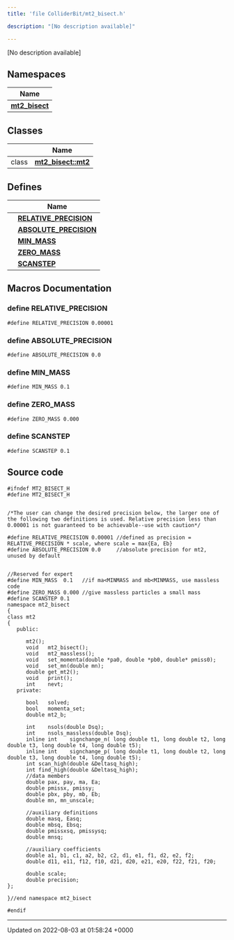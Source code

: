 ```yaml
---
title: 'file ColliderBit/mt2_bisect.h'

description: "[No description available]"

---
```







[No description available]

## Namespaces

| Name           |
| -------------- |
| **[mt2_bisect](/documentation/code/main/namespaces/namespacemt2__bisect/)**  |

## Classes

|                | Name           |
| -------------- | -------------- |
| class | **[mt2_bisect::mt2](/documentation/code/main/classes/classmt2__bisect_1_1mt2/)**  |

## Defines

|                | Name           |
| -------------- | -------------- |
|  | **[RELATIVE_PRECISION](/documentation/code/main/files/mt2__bisect_8h/#define-relative-precision)**  |
|  | **[ABSOLUTE_PRECISION](/documentation/code/main/files/mt2__bisect_8h/#define-absolute-precision)**  |
|  | **[MIN_MASS](/documentation/code/main/files/mt2__bisect_8h/#define-min-mass)**  |
|  | **[ZERO_MASS](/documentation/code/main/files/mt2__bisect_8h/#define-zero-mass)**  |
|  | **[SCANSTEP](/documentation/code/main/files/mt2__bisect_8h/#define-scanstep)**  |




## Macros Documentation

### define RELATIVE_PRECISION

```
#define RELATIVE_PRECISION 0.00001
```


### define ABSOLUTE_PRECISION

```
#define ABSOLUTE_PRECISION 0.0
```


### define MIN_MASS

```
#define MIN_MASS 0.1
```


### define ZERO_MASS

```
#define ZERO_MASS 0.000
```


### define SCANSTEP

```
#define SCANSTEP 0.1
```


## Source code

```
#ifndef MT2_BISECT_H
#define MT2_BISECT_H


/*The user can change the desired precision below, the larger one of the following two definitions is used. Relative precision less than 0.00001 is not guaranteed to be achievable--use with caution*/ 

#define RELATIVE_PRECISION 0.00001 //defined as precision = RELATIVE_PRECISION * scale, where scale = max{Ea, Eb}
#define ABSOLUTE_PRECISION 0.0     //absolute precision for mt2, unused by default


//Reserved for expert
#define MIN_MASS  0.1   //if ma<MINMASS and mb<MINMASS, use massless code
#define ZERO_MASS 0.000 //give massless particles a small mass
#define SCANSTEP 0.1
namespace mt2_bisect
{
class mt2
{  
   public:

      mt2();
      void   mt2_bisect();
      void   mt2_massless();
      void   set_momenta(double *pa0, double *pb0, double* pmiss0);
      void   set_mn(double mn);
      double get_mt2();
      void   print();
      int    nevt;
   private:  

      bool   solved;
      bool   momenta_set;
      double mt2_b;

      int    nsols(double Dsq);
      int    nsols_massless(double Dsq);
      inline int    signchange_n( long double t1, long double t2, long double t3, long double t4, long double t5);
      inline int    signchange_p( long double t1, long double t2, long double t3, long double t4, long double t5);
      int scan_high(double &Deltasq_high);
      int find_high(double &Deltasq_high);
      //data members
      double pax, pay, ma, Ea;
      double pmissx, pmissy;
      double pbx, pby, mb, Eb;
      double mn, mn_unscale;
     
      //auxiliary definitions
      double masq, Easq;
      double mbsq, Ebsq;
      double pmissxsq, pmissysq;
      double mnsq;

      //auxiliary coefficients
      double a1, b1, c1, a2, b2, c2, d1, e1, f1, d2, e2, f2;
      double d11, e11, f12, f10, d21, d20, e21, e20, f22, f21, f20;

      double scale;
      double precision;
};

}//end namespace mt2_bisect

#endif
```


-------------------------------

Updated on 2022-08-03 at 01:58:24 +0000
